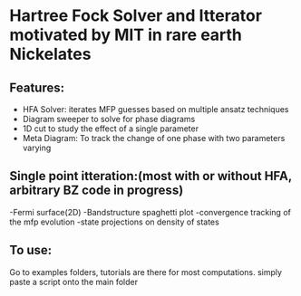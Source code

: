 # Hartree Fock Solver and Itterator motivated by MIT in rare earth Nickelates

## Features:
- HFA Solver: iterates MFP guesses based on multiple ansatz techniques
- Diagram sweeper to solve for phase diagrams
- 1D cut to study the effect of a single parameter
- Meta Diagram: To track the change of one phase with two parameters varying

## Single point itteration:(most with or without HFA, arbitrary BZ code in progress)
-Fermi surface(2D)
-Bandstructure spaghetti plot
-convergence tracking of the mfp evolution
-state projections on density of states

## To use:
Go to examples folders, tutorials are there for most computations. simply paste a script onto the main folder